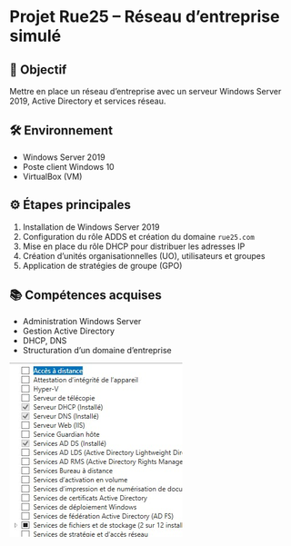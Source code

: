 # Projet Rue25 – Réseau d’entreprise simulé

## 🎯 Objectif
Mettre en place un réseau d’entreprise avec un serveur Windows Server 2019, Active Directory et services réseau.

## 🛠️ Environnement
- Windows Server 2019
- Poste client Windows 10
- VirtualBox (VM)

## ⚙️ Étapes principales
1. Installation de Windows Server 2019
2. Configuration du rôle ADDS et création du domaine `rue25.com`
3. Mise en place du rôle DHCP pour distribuer les adresses IP
4. Création d’unités organisationnelles (UO), utilisateurs et groupes
5. Application de stratégies de groupe (GPO)

## 📚 Compétences acquises
- Administration Windows Server
- Gestion Active Directory
- DHCP, DNS
- Structuration d’un domaine d’entreprise


![Installation ADDS](serveur_ADDS__install.jpg)
